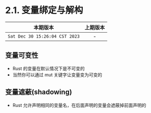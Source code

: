 # 2.1. 变量绑定与解构

|本期版本|上期版本 
|:---:|:---:
`Sat Dec 30 15:26:04 CST 2023` | -


## 变量可变性

* Rust 的变量在默认情况下是不可变的
* 当然你可以通过 mut 关键字让变量变为可变的

## 变量遮蔽(shadowing)

* Rust 允许声明相同的变量名，在后面声明的变量会遮蔽掉前面声明的